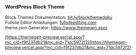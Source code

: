 ### WordPress Block Theme

Block Themes Dokumentation: [bit.ly/blockthemedoku](https://developer.wordpress.org/block-editor/how-to-guides/themes/block-theme-overview/)  
Fullsite Editor Anleitungen: [fullsiteediting.com](https://fullsiteediting.com/)   
theme.json Generator: https://www.themegen.app/    

[https://themegen-preview.vercel.app/?mc_cid=f9f237db21&mc_eid=71dc5972f2](https://themegen-preview.vercel.app/?mc_cid=f9f237db21&mc_eid=71dc5972f2)
